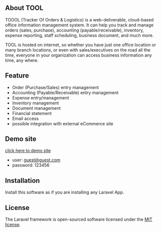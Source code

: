 ## About TOOL

TOOOL (Tracker Of Orders & Logistics) is a web-deliverable, cloud-based office information management system. It can help you track and manage orders (sales, purchase), accounting (payable/receivable), inventory, expense reporting, staff scheduling, business document, and much more.

TOOL is hosted on internet, so whether you have just one office location or many branch locations, or even with sales/executives on the road all the time, everyone in your organization can access business information any time, any where.

## Feature

 - Order (Purchase/Sales) entry management
 - Accounting (Payable/Receivable) entry management
 - Expense entry/management
 - Inventory management
 - Document management
 - Financial statement
 - Email access
 - possible integration with external eCommerce site

## Demo site

[click here to demo site](https://demo.createmyorder.com)
 - user: guest@guest.com
 - password: 123456

## Installation

Install this software as if you are installing any Laravel App.

## License

The Laravel framework is open-sourced software licensed under the [MIT license](https://opensource.org/licenses/MIT).

